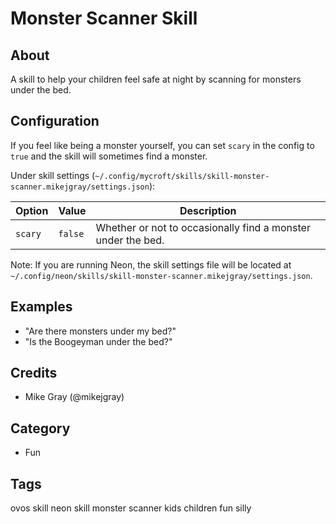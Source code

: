 # Monster Scanner Skill

## About

A skill to help your children feel safe at night by scanning for monsters under the bed.

## Configuration

If you feel like being a monster yourself, you can set `scary` in the config to `true` and the skill will sometimes find a monster.

Under skill settings (`~/.config/mycroft/skills/skill-monster-scanner.mikejgray/settings.json`):

| Option  | Value   | Description                                                  |
| ------- | ------- | ------------------------------------------------------------ |
| `scary` | `false` | Whether or not to occasionally find a monster under the bed. |

Note: If you are running Neon, the skill settings file will be located at `~/.config/neon/skills/skill-monster-scanner.mikejgray/settings.json`.

## Examples

- "Are there monsters under my bed?"
- "Is the Boogeyman under the bed?"

## Credits

- Mike Gray (@mikejgray)

## Category

- Fun

## Tags

ovos skill neon skill monster scanner kids children fun silly
